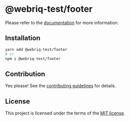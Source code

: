 # @webriq-test/footer

Please refer to the [documentation](https://stackshift-ui.webriq.com/docs/components/footer) for more information.

## Installation

```sh
yarn add @webriq-test/footer
# or
npm i @webriq-test/footer
```

## Contribution

Yes please! See the
[contributing guidelines](https://github.com/stackshift-ui/components/master/CONTRIBUTING.md)
for details.

## License

This project is licensed under the terms of the
[MIT license](https://github.com/stackshift-ui/components/master/LICENSE).

